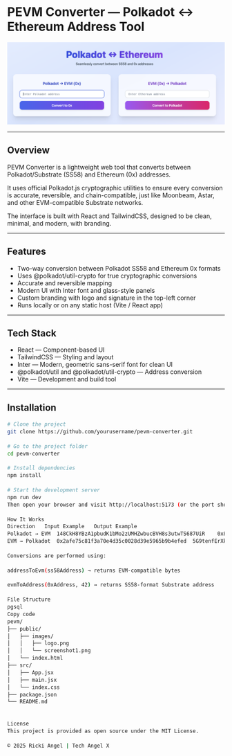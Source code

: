 # PEVM Converter — Polkadot ↔ Ethereum Address Tool


![Screenshot](public/images/screenshot1.png)

---
## Overview

PEVM Converter is a lightweight web tool that converts between Polkadot/Substrate (SS58) and Ethereum (0x) addresses.

It uses official Polkadot.js cryptographic utilities to ensure every conversion is accurate, reversible, and chain-compatible, just like Moonbeam, Astar, and other EVM-compatible Substrate networks.

The interface is built with React and TailwindCSS, designed to be clean, minimal, and modern, with branding.

---
## Features

- Two-way conversion between Polkadot SS58 and Ethereum 0x formats  
- Uses @polkadot/util-crypto for true cryptographic conversions  
- Accurate and reversible mapping  
- Modern UI with Inter font and glass-style panels  
- Custom branding with logo and signature in the top-left corner  
- Runs locally or on any static host (Vite / React app)

---
## Tech Stack

- React — Component-based UI  
- TailwindCSS — Styling and layout 
- Inter — Modern, geometric sans-serif font for clean UI
- @polkadot/util and @polkadot/util-crypto — Address conversion  
- Vite — Development and build tool  

---

## Installation

```bash
# Clone the project
git clone https://github.com/yourusername/pevm-converter.git

# Go to the project folder
cd pevm-converter

# Install dependencies
npm install

# Start the development server
npm run dev
Then open your browser and visit http://localhost:5173 (or the port shown in your terminal).

How It Works
Direction	Input Example	Output Example
Polkadot → EVM	148CkH8YBzA1pbudK1bMo2zUMHZwbucBVH8s3utwTS687UiR	0x8a32f59713f0a129fbc395dbc853f51ab53d45d1
EVM → Polkadot	0x2afe75c81f3a70e4d35c0028d39e5965b9b4efed	5G9tenfErXkSpinEaqzLyoWxystrLo4YZYGwMcXmD9FhnYrL

Conversions are performed using:

addressToEvm(ss58Address) → returns EVM-compatible bytes

evmToAddress(0xAddress, 42) → returns SS58-format Substrate address

File Structure
pgsql
Copy code
pevm/
├── public/
│   ├── images/
│   │   ├── logo.png
│   │   └── screenshot1.png
│   └── index.html
├── src/
│   ├── App.jsx
│   ├── main.jsx
│   └── index.css
├── package.json
└── README.md


License
This project is provided as open source under the MIT License.

© 2025 Ricki Angel | Tech Angel X
